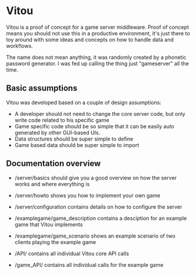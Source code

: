 # Vitou

Vitou is a proof of concept for a game server middleware. Proof of concept means you should not use this in a productive environment, it's just there to toy around with some ideas and concepts on how to handle data and workflows.

The name does not mean anything, it was randomly created by a phonetic password generator. I was fed up calling the thing just "gameserver" all the time.

## Basic assumptions

Vitou was developed based on a couple of design assumptions:

* A developer should not need to change the core server code, but only write code related to his specific game
* Game specific code should be so simple that it can be easily auto generated by other GUI-based UIs.
* Data structures should be super simple to define
* Game based data should be super simple to import

## Documentation overview

* /server/basics should give you a good overview on how the server works and where everything is
* /server/howto shows you how to implement your own game
* /server/configuration contains details on how to configure the server

* /examplegame/game_description contains a desciption for an example game that Vitou implements
* /examplegame/game_scenario shows an example scenario of two clients playing the example game

* /API/ contains all individual Vitou core API calls
* /game_API/ contains all individual calls for the example game